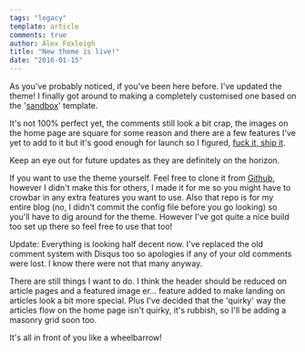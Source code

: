 ```yaml
---
tags: "legacy"
template: article 
comments: true 
author: Alex Foxleigh
title: "New theme is live!"
date: "2016-01-15"
---
```


As you've probably noticed, if you've been here before. I've updated the theme! I finally got around to making a completely customised one based on the '[sandbox](https://wordpress.org/themes/sandbox/)' template.

It's not 100% perfect yet, the comments still look a bit crap, the images on the home page are square for some reason and there are a few features I've yet to add to it but it's good enough for launch so I figured, [fuck it, ship it](http://lifehacker.com/5934647/fuck-it-ship-it).

Keep an eye out for future updates as they are definitely on the horizon.

If you want to use the theme yourself. Feel free to clone it from [Github](https://github.com/alexward1981/lxword), however I didn't make this for others, I made it for me so you might have to crowbar in any extra features you want to use. Also that repo is for my entire blog (no, I didn't commit the config file before you go looking) so you'll have to dig around for the theme. However I've got quite a nice build too set up there so feel free to use that too!

Update: Everything is looking half decent now. I've replaced the old comment system with Disqus too so apologies if any of your old comments were lost. I know there were not that many anyway.

There are still things I want to do. I think the header should be reduced on article pages and a featured image er... feature added to make landing on articles look a bit more special. Plus I've decided that the 'quirky' way the articles flow on the home page isn't quirky, it's rubbish, so I'll be adding a masonry grid soon too.

It's all in front of you like a wheelbarrow!
